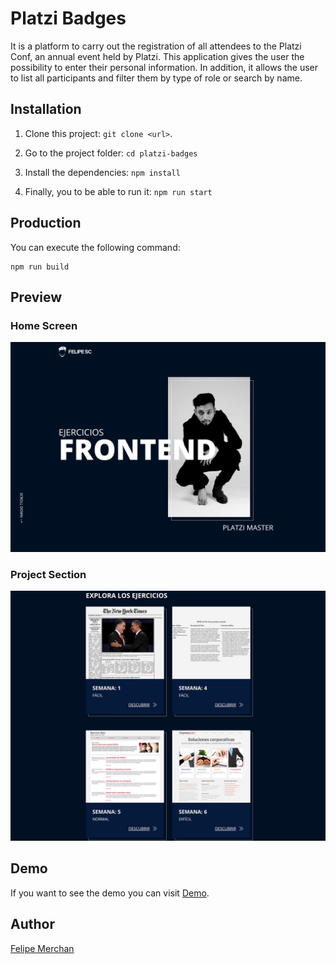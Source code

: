 # Platzi Badges

It is a platform to carry out the registration of all attendees to the Platzi Conf, an annual event held by Platzi. This application gives the user the possibility to enter their personal information. In addition, it allows the user to list all participants and filter them by type of role or search by name.

## Installation

1. Clone this project: `git clone <url>`.

2. Go to the project folder: `cd platzi-badges`

3. Install the dependencies: `npm install`

4. Finally, you to be able to run it: `npm run start`

## Production

You can execute the following command:

    npm run build

## Preview

### Home Screen

![Home Screen](https://github.com/FelipeMerchan/platzi-master-frontend-exercises/blob/master/src/images/preview-hero.png)

### Project Section

![Project Section](https://github.com/FelipeMerchan/platzi-master-frontend-exercises/blob/master/src/images/preview-section.jpg)

## Demo

If you want to see the demo you can visit [Demo](http://https://felipemerchan.github.io/platzi-master-frontend-exercises/ "Demo").

## Author

[Felipe Merchan](https://github.com/FelipeMerchan "Felipe Merchan")
